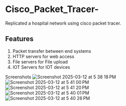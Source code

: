 # Cisco_Packet_Tracer-
Replicated a hospital network using cisco packet tracer.

## Features
1. Packet transfer between end systems
2. HTTP servers for web access
3. File servers for File upload
4. IOT Servers for IOT devices

Screenshots
![Screenshot 2025-03-12 at 5 38 18 PM](https://github.com/user-attachments/assets/fbf93831-62ef-486f-85ad-86cdc8bbc4da)
![Screenshot 2025-03-12 at 5 41 00 PM](https://github.com/user-attachments/assets/597f664f-9cf0-44dc-8518-63f1a362c54e)
![Screenshot 2025-03-12 at 5 41 20 PM](https://github.com/user-attachments/assets/35674a20-a91a-42cf-a337-b7552b9e99fa)
![Screenshot 2025-03-12 at 5 40 01 PM](https://github.com/user-attachments/assets/a822f9f9-61b2-45b6-be66-5fc4622fb862)
![Screenshot 2025-03-12 at 5 40 26 PM](https://github.com/user-attachments/assets/7a35ff4b-22e4-4c56-a908-6262d331a7be)
